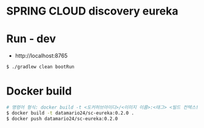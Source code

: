 # SPRING CLOUD discovery eureka

# Run - dev
- http://localhost:8765
```bash
$ ./gradlew clean bootRun
```

# Docker build
```bash
# 명령어 형식: docker build -t <도커허브아이디>/<이미지 이름>:<태그> <빌드 컨텍스트 경로>
$ docker build -t datamario24/sc-eureka:0.2.0 .
$ docker push datamario24/sc-eureka:0.2.0
```

